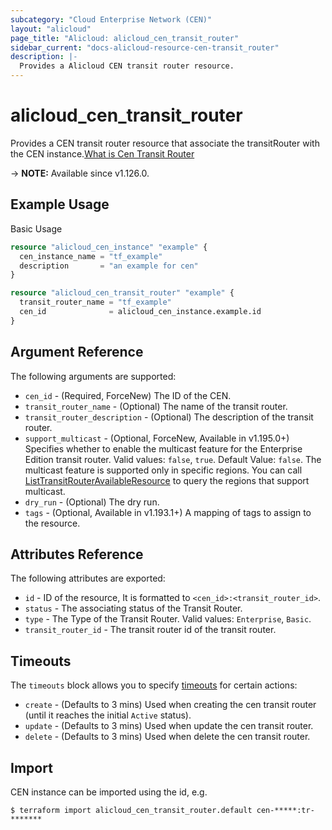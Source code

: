 ```yaml
---
subcategory: "Cloud Enterprise Network (CEN)"
layout: "alicloud"
page_title: "Alicloud: alicloud_cen_transit_router"
sidebar_current: "docs-alicloud-resource-cen-transit_router"
description: |-
  Provides a Alicloud CEN transit router resource.
---
```


# alicloud_cen_transit_router

Provides a CEN transit router resource that associate the transitRouter with the CEN instance.[What is Cen Transit Router](https://www.alibabacloud.com/help/en/cloud-enterprise-network/latest/api-doc-cbn-2017-09-12-api-doc-createtransitrouter)

-> **NOTE:** Available since v1.126.0.

## Example Usage

Basic Usage

```terraform
resource "alicloud_cen_instance" "example" {
  cen_instance_name = "tf_example"
  description       = "an example for cen"
}

resource "alicloud_cen_transit_router" "example" {
  transit_router_name = "tf_example"
  cen_id              = alicloud_cen_instance.example.id
}
```
## Argument Reference

The following arguments are supported:

* `cen_id` - (Required, ForceNew) The ID of the CEN.
* `transit_router_name` - (Optional) The name of the transit router.
* `transit_router_description` - (Optional) The description of the transit router.
* `support_multicast` - (Optional, ForceNew, Available in v1.195.0+) Specifies whether to enable the multicast feature for the Enterprise Edition transit router. Valid values: `false`, `true`. Default Value: `false`. The multicast feature is supported only in specific regions. You can call [ListTransitRouterAvailableResource](https://www.alibabacloud.com/help/en/cloud-enterprise-network/latest/api-doc-cbn-2017-09-12-api-doc-listtransitrouteravailableresource) to query the regions that support multicast.
* `dry_run` - (Optional) The dry run.
* `tags` - (Optional, Available in v1.193.1+) A mapping of tags to assign to the resource.

## Attributes Reference

The following attributes are exported:

* `id` - ID of the resource, It is formatted to `<cen_id>:<transit_router_id>`.
* `status` - The associating status of the Transit Router.
* `type` - The Type of the Transit Router. Valid values: `Enterprise`, `Basic`.
* `transit_router_id` -  The transit router id of the transit router.

## Timeouts

The `timeouts` block allows you to specify [timeouts](https://www.terraform.io/docs/configuration-0-11/resources.html#timeouts) for certain actions:

* `create` - (Defaults to 3 mins) Used when creating the cen transit router (until it reaches the initial `Active` status).
* `update` - (Defaults to 3 mins) Used when update the cen transit router.
* `delete` - (Defaults to 3 mins) Used when delete the cen transit router.

## Import

CEN instance can be imported using the id, e.g.

```shell
$ terraform import alicloud_cen_transit_router.default cen-*****:tr-*******
```

